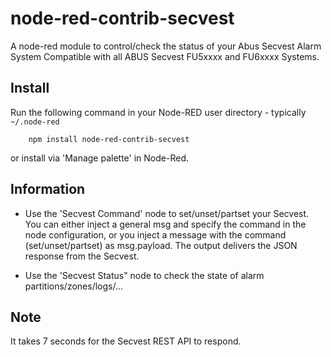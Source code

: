 node-red-contrib-secvest
=====================

A node-red module to control/check the status of your Abus Secvest Alarm System
Compatible with all ABUS Secvest FU5xxxx and FU6xxxx Systems.

## Install

Run the following command in your Node-RED user directory - typically `~/.node-red`

        npm install node-red-contrib-secvest

or install via 'Manage palette' in Node-Red.

## Information

- Use the 'Secvest Command' node to set/unset/partset your Secvest. You can either inject a general msg and specify the command in the node configuration, or you inject a message with the command (set/unset/partset) as msg.payload. The output delivers the JSON response from the Secvest.

- Use the 'Secvest Status" node to check the state of alarm partitions/zones/logs/...

## Note

It takes 7 seconds for the Secvest REST API to respond.
